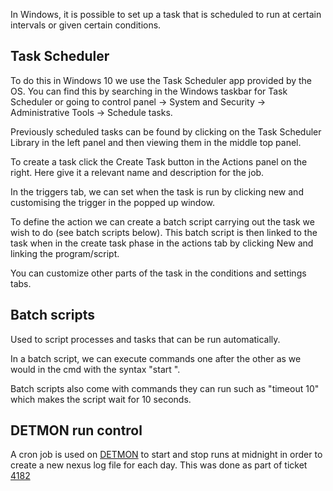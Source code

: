 In Windows, it is possible to set up a task that is scheduled to run at certain intervals or given certain conditions.

## Task Scheduler

To do this in Windows 10 we use the Task Scheduler app provided by the OS. You can find this by searching in the Windows taskbar for Task Scheduler or going to control panel -> System and Security -> Administrative Tools -> Schedule tasks.

Previously scheduled tasks can be found by clicking on the Task Scheduler Library in the left panel and then viewing them in the middle top panel.

To create a task click the Create Task button in the Actions panel on the right. Here give it a relevant name and description for the job. 

In the triggers tab, we can set when the task is run by clicking new and customising the trigger in the popped up window. 

To define the action we can create a batch script carrying out the task we wish to do (see batch scripts below). This batch script is then linked to the task when in the create task phase in the actions tab by clicking New and linking the program/script.

You can customize other parts of the task in the conditions and settings tabs.

## Batch scripts

Used to script processes and tasks that can be run automatically.

In a batch script, we can execute commands one after the other as we would in the cmd with the syntax "start <our command>".

Batch scripts also come with commands they can run such as "timeout 10" which makes the script wait for 10 seconds.

## DETMON run control

A cron job is used on [DETMON](https://github.com/ISISComputingGroup/IBEX/wiki/DETMON-Instrument-Details) to start and stop runs at midnight in order to create a new nexus log file for each day. This was done as part of ticket [4182](https://github.com/ISISComputingGroup/IBEX/issues/4182)